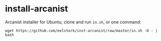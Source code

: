 # install-arcanist

Arcanist installer for Ubuntu; clone and run `in.sh`, or one command:

`wget https://github.com/eelstork/inst-arcanist/raw/master/in.sh -O - | bash`
